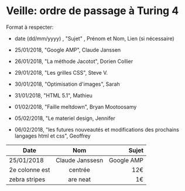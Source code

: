 ﻿# Veille: ordre de passage à Turing 4

Format à respecter:   
- date (dd/mm/yyyy) , "Sujet" ,  Prénom et Nom, Lien (si nécessaire)

- 25/01/2018, "Google AMP", Claude Janssen
- 26/01/2018, "La méthode Jacotot", Dorien Collier
- 29/01/2018, "Les grilles CSS", Steve V. 
- 30/01/2018, "Optimisation d'images", Sarah
- 31/01/2018, "HTML 5.1", Mathieu
- 01/02/2018, "Faille meltdown", Bryan Mootoosamy
- 05/02/2018, "Le materiel design, Jennifer 
- 06/02/2018, "les futures nouveautés et modifications des prochains langages html et css", Geoffrey

| Date          | Nom              | Sujet |
| ------------- |:----------------:| -----:|
|  25/01/2018   | Claude Janssesn  | Google AMP |
| 2e colonne est| centrée          |   12€ |
| zebra stripes | are neat         |    1€ |

